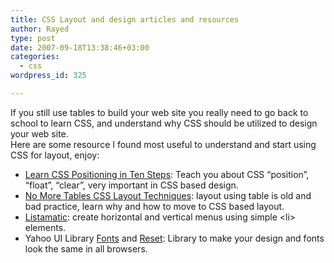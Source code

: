 ```yaml
---
title: CSS Layout and design articles and resources
author: Rayed
type: post
date: 2007-09-18T13:38:46+03:00
categories:
  - css
wordpress_id: 325

---
```

<p>If you still use tables to build your web site you really need to go back to school to learn CSS, and understand why CSS should be utilized to design your web site.<br />
Here are some resource I found most useful to understand and start using CSS for layout, enjoy:</p>
<ul>
<li><a href="http://www.barelyfitz.com/screencast/html-training/css/positioning/">Learn CSS Positioning in Ten Steps</a>: Teach you about CSS &#8220;position&#8221;, &#8220;float&#8221;, &#8220;clear&#8221;, very important in CSS based design.</li>
<li><a href="http://www.stopdesign.com/present/2004/ddw-seattle/tables/">No More Tables CSS Layout Techniques</a>: layout using table is old and bad practice, learn why and how to move to CSS based layout.</li>
<li><a href="http://css.maxdesign.com.au/listamatic/">Listamatic</a>: create horizontal and vertical menus using simple &lt;li&gt; elements. </li>
<li>Yahoo UI Library <a href="http://developer.yahoo.com/yui/fonts/">Fonts</a> and <a href="http://developer.yahoo.com/yui/reset/">Reset</a>: Library to make your design and fonts look the same in all browsers.</li>
</ul>
